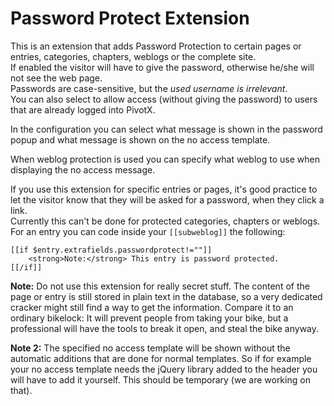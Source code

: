 
Password Protect Extension
==========================

This is an extension that adds Password Protection to certain pages or entries, categories, chapters, weblogs
 or the complete site.  
If enabled the visitor will have to give the password, otherwise he/she will not see the web page.  
Passwords are case-sensitive, but the *used username is irrelevant*.  
You can also select to allow access (without giving the password) to users that are already 
logged into PivotX.  

In the configuration you can select what message is shown in the password popup and what message
is shown on the no access template.  

When weblog protection is used you can specify what weblog to use when displaying the no access message.  

If you use this extension for specific entries or pages, it's good practice to let the visitor know that they
will be asked for a password, when they click a link.  
Currently this can't be done for protected categories, chapters or weblogs.  
For an entry you can code inside your `[[subweblog]]` the following:

    [[if $entry.extrafields.passwordprotect!=""]]
        <strong>Note:</strong> This entry is password protected.
    [[/if]]
 
**Note:** Do not use this extension for really secret stuff. The content of the
page or entry is still stored in plain text in the database, so a very dedicated
cracker might still find a way to get the information. Compare it to an ordinary
bikelock: It will prevent people from taking your bike, but a professional will
have the tools to break it open, and steal the bike anyway.  

**Note 2:** The specified no access template will be shown without the automatic additions that are
done for normal templates. So if for example your no access template needs the jQuery library added to
the header you will have to add it yourself. This should be temporary (we are working on that).
